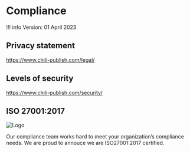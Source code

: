 # Compliance

!!! info
	Version: 01 April 2023
	
## Privacy statement

https://www.chili-publish.com/legal/

## Levels of security

https://www.chili-publish.com/security/

## ISO 27001:2017

![Logo](https://www.datocms-assets.com/11099/1643128549-iso-brand-compliance.png?auto=format&dpr=0.62&w=600)

Our compliance team works hard to meet your organization’s compliance needs. We are proud to annouce we are ISO27001:2017 certified.

